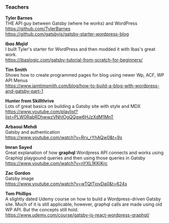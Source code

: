 ### Teachers
**Tyler Barnes**  
THE API guy between Gatsby (where he works) and WordPress  
https://github.com/TylerBarnes  
https://github.com/gatsbyjs/gatsby-starter-wordpress-blog

***Ibas Majid***  
I built Tyler's starter for WordPress and then modded it with Ibas's great work.  
https://ibaslogic.com/gatsby-tutorial-from-scratch-for-beginners/

**Tim Smith**  
Shows how to create programmed pages for blog using newer Wp, ACF, WP API Menus  
https://www.iamtimsmith.com/blog/how-to-build-a-blog-with-wordpress-and-gatsby-part-1

**Hunter from Skillthrive**  
Lots of great basics on building a Gatsby site with style and MDX  
https://www.youtube.com/playlist?list=PLW0RabRDhwwzVNhlOgQQgw6HJzXdM1MnT

**Arbaoui Mehdi**  
Gatsby and authentication  
https://www.youtube.com/watch?v=Rrv_rYhAQw0&t=9s

**Imran Sayed**  
Great explanation of how <b>graphql</b> Wordpress API connects and works using Graphiql playgound queries and then using those queries in Gatsby  
https://www.youtube.com/watch?v=nYXL1KKjKrc

**Zac Gordon**  
Gatsby image  
https://www.youtube.com/watch?v=wTQtTjovDa0&t=624s

**Tom Phillips**  
A slightly dated Udemy course on how to build a Wordpress-driven Gatsby site. Much of it is still applicable, however, graphql calls are made using old WP API. But the concepts still hold.  
https://www.udemy.com/course/gatsby-js-react-wordpress-graphql/


